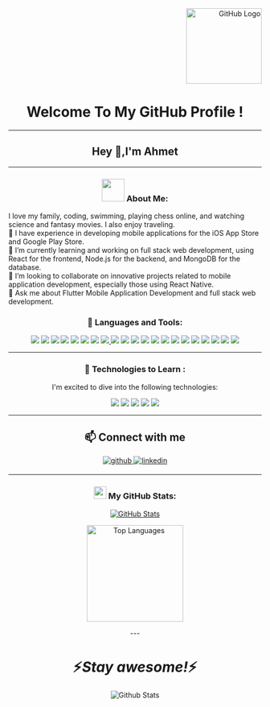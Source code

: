 

<div align="right">
<img src="https://github.com/raghavk16/raghavk16/blob/master/octo.gif" alt="GitHub Logo" width="150" height="150" />
</div>

<div align="center">
   <h1> Welcome To My GitHub Profile ! </h1>
  
  ---
## Hey 👋,I'm  Ahmet

---

  
### <img src="https://github.com/TheDudeThatCode/TheDudeThatCode/blob/master/Assets/Developer.gif" width="45" /> About Me:
  


<div align="left">
    I love my family, coding, swimming, playing chess online, and watching science and fantasy movies. I also enjoy traveling.
    <br>🔭 I have experience in developing mobile applications for the iOS App Store and Google Play Store.
    <br>🌱 I’m currently learning and working on full stack web development, using React for the frontend, Node.js for the backend, and MongoDB for the database.
    <br>🕺 I’m looking to collaborate on innovative projects related to mobile application development, especially those using React Native.
    <br>💬 Ask me about Flutter Mobile Application Development and full stack web development.
</div>



### 🔨 Languages and Tools:

<img  src="https://readme-components.vercel.app/api?component=logo&fill=black&logo=html5&animation=spin&svgfill=15d8fe">
<img  src="https://readme-components.vercel.app/api?component=logo&fill=black&logo=css3&animation=spin&svgfill=15d8fe">
<img  src="https://readme-components.vercel.app/api?component=logo&fill=black&logo=javascript&animation=spin&svgfill=15d8fe">
<img  src="https://readme-components.vercel.app/api?component=logo&fill=black&logo=node.js&animation=spin&svgfill=15d8fe">
<img  src="https://readme-components.vercel.app/api?component=logo&fill=black&logo=express.js&animation=spin&svgfill=15d8fe">
<img  src="https://readme-components.vercel.app/api?component=logo&fill=black&logo=mysql&animation=spin&svgfill=15d8fe">
<img  src="https://readme-components.vercel.app/api?component=logo&fill=black&logo=mongodb&animation=spin&svgfill=15d8fe">
<a href="https://github.com/harish-sethuraman/readme-components">
 <img  src="https://readme-components.vercel.app/api?component=logo&fill=black&logo=react&animation=spin&svgfill=15d8fe"> 
</a>
<img  src="https://readme-components.vercel.app/api?component=logo&fill=black&logo=github&animation=spin&svgfill=15d8fe">
</a>
<img  src="https://readme-components.vercel.app/api?component=logo&fill=black&logo=git&animation=spin&svgfill=15d8fe">
</a>
<img  src="https://readme-components.vercel.app/api?component=logo&fill=black&logo=npm&animation=spin&svgfill=15d8fe">
</a>
<img  src="https://readme-components.vercel.app/api?component=logo&fill=black&logo=json&animation=spin&svgfill=15d8fe">
</a>
<img  src="https://readme-components.vercel.app/api?component=logo&fill=black&logo=netlify&animation=spin&svgfill=15d8fe">
</a>
<img  src="https://readme-components.vercel.app/api?component=logo&fill=black&logo=heroku&animation=spin&svgfill=15d8fe">
</a>
<img  src="https://readme-components.vercel.app/api?component=logo&fill=black&logo=bootstrap&animation=spin&svgfill=15d8fe">
</a>
<img  src="https://readme-components.vercel.app/api?component=logo&fill=black&logo=postman&animation=spin&svgfill=15d8fe">
</a>
</a>
<img src="https://readme-components.vercel.app/api?component=logo&fill=black&logo=flutter&animation=spin&svgfill=15d8fe">
</a>
<img src="https://readme-components.vercel.app/api?component=logo&fill=black&logo=dart&animation=spin&svgfill=0175C2">
</a>
<img src="https://readme-components.vercel.app/api?component=logo&fill=black&logo=firebase&animation=spin&svgfill=FFCA28">
</a>
<img src="https://readme-components.vercel.app/api?component=logo&fill=black&logo=OneSignal&animation=spin&svgfill=FFCA28">
</a>
<img src="https://readme-components.vercel.app/api?component=logo&fill=black&logo=RevenueCat&animation=spin&svgfill=FFCA28">
</a>

---
### :wrench: Technologies to Learn :
I'm excited to dive into the following technologies:


<img  src="https://readme-components.vercel.app/api?component=logo&fill=black&logo=laravel&animation=spin&svgfill=15d8fe">
<img  src="https://readme-components.vercel.app/api?component=logo&fill=black&logo=php&animation=spin&svgfill=15d8fe">
<img  src="https://readme-components.vercel.app/api?component=logo&fill=black&logo=graphql&animation=spin&svgfill=15d8fe">
<img  src="https://readme-components.vercel.app/api?component=logo&fill=black&logo=fastapi&animation=spin&svgfill=15d8fe">
<img src="https://readme-components.vercel.app/api?component=logo&fill=black&logo=react-native&animation=spin&svgfill=15d8fe">



---


## 📫 Connect with me  
<div align="center">
<a href="https://github.com/ervandogan12" target="_blank">
<img src=https://img.shields.io/badge/github-%2324292e.svg?&style=for-the-badge&logo=github&logoColor=white alt=github style="margin-bottom: 5px;" />

<a href="https://www.linkedin.com/in/ahmet-dogan-3a35b2108/" target="_blank">
<img src=https://img.shields.io/badge/linkedin-%231E77B5.svg?&style=for-the-badge&logo=linkedin&logoColor=white alt=linkedin style="margin-bottom: 5px;" />
</a>

</div>

---
### <img src='https://media1.giphy.com/media/du3J3cXyzhj75IOgvA/giphy.gif?cid=ecf05e47x2g034i9pzwtzzsd3xgg2w9nr94t4tflbbgo3008&rid=giphy.gif' width='25' /> My GitHub Stats:

<p align="center">
  <a href="https://github.com/ervandogan12">
    <img src="https://github-readme-stats.vercel.app/api?username=ervandogan12&count_private=true&show_icons=true&theme=nightowl" alt="GitHub Stats" />
  </a>
</p>

<p align="center">
  <img src="https://github-readme-stats.vercel.app/api/top-langs/?username=ervandogan12&langs_count=8&count_private=true&layout=compact&theme=dark&hide_border=true&hide=Jupyter%20notebook,less&bg_color=151515&title_color=f2f2f2&icon_color=79fe96" alt="Top Languages" style="height: 192px;" />
</p>
---


<h1 align='center'>⚡️<i>Stay awesome!</i>⚡️</h1>

<p align="center">
        <img src="https://raw.githubusercontent.com/mayhemantt/mayhemantt/Update/svg/Bottom.svg" alt="Github Stats" />
</p>
